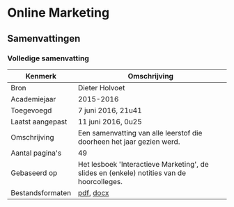 # Online Marketing

## Samenvattingen

### Volledige samenvatting
| Kenmerk           | Omschrijving                                                                                                        	|
|------------------	|---------------------------------------------------------------------------------------------------------------------	|
| Bron              | Dieter Holvoet                                                                                                       	|
| Academiejaar      | 2015-2016                                                                                                            	|
| Toegevoegd       	| 7 juni 2016, 21u41                                                                                                   	|
| Laatst aangepast 	| 11 juni 2016, 0u25                                                                                                  	|
| Omschrijving     	| Een samenvatting van alle leerstof die doorheen het jaar gezien werd.                                               	|
| Aantal pagina's  	| 49                                                                                                                   	|
| Gebaseerd op     	| Het lesboek 'Interactieve Marketing', de slides en (enkele) notities van de hoorcolleges.                            	|
| Bestandsformaten 	| [pdf](DieterHolvoet-2015-2016-VolledigeSamenvatting.pdf), [docx](DieterHolvoet-2015-2016-VolledigeSamenvatting.docx)  |
